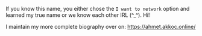 If you know this name, you either chose the `I want to network` option and learned my true name or we know each other IRL (^\_^). Hi!

I maintain my more complete biography over on:
https://ahmet.akkoc.online/
